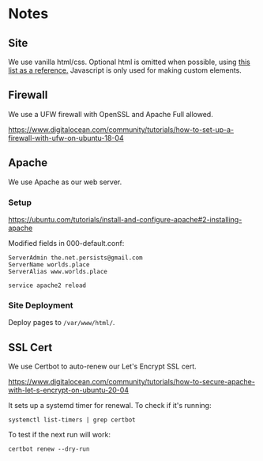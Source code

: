 # Notes
## Site
We use vanilla html/css. Optional html is omitted when possible, using [this list as a reference.](https://meiert.com/en/blog/optional-html/) Javascript is only used for making custom elements. 

## Firewall
We use a UFW firewall with OpenSSL and Apache Full allowed.

https://www.digitalocean.com/community/tutorials/how-to-set-up-a-firewall-with-ufw-on-ubuntu-18-04

## Apache
We use Apache as our web server.
### Setup
https://ubuntu.com/tutorials/install-and-configure-apache#2-installing-apache

Modified fields in 000-default.conf:
```
ServerAdmin the.net.persists@gmail.com
ServerName worlds.place
ServerAlias www.worlds.place
```
`service apache2 reload`
### Site Deployment
Deploy pages to `/var/www/html/`.

## SSL Cert
We use Certbot to auto-renew our Let's Encrypt SSL cert.

https://www.digitalocean.com/community/tutorials/how-to-secure-apache-with-let-s-encrypt-on-ubuntu-20-04

It sets up a systemd timer for renewal. To check if it's running: 
```
systemctl list-timers | grep certbot
```

To test if the next run will work:
```
certbot renew --dry-run
```
